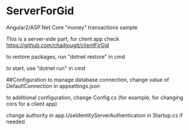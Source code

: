 # ServerForGid
Angular2/ASP.Net Core "money" transactions sample

This is a server-side part, for client app check https://github.com/chadjougit/clientFirGid

to restore packages, run "dotnet restore" in cmd

to start, use "dotnet run" in cmd

##Configuration
to manage database connection, change value of DefaultConnection in appsettings.json

to additional configuration, change Config.cs (for example, for changing cors for a client app)

change  authority in app.UseIdentityServerAuthentication in Startup.cs if needed 

